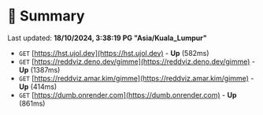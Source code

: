 # 📖 Summary
Last updated: **18/10/2024, 3:38:19 PG "Asia/Kuala_Lumpur"**

- `GET` [https://hst.ujol.dev](https://hst.ujol.dev) - **Up** (582ms)
- `GET` [https://reddviz.deno.dev/gimme](https://reddviz.deno.dev/gimme) - **Up** (1387ms)
- `GET` [https://reddviz.amar.kim/gimme](https://reddviz.amar.kim/gimme) - **Up** (414ms)
- `GET` [https://dumb.onrender.com](https://dumb.onrender.com) - **Up** (861ms)
